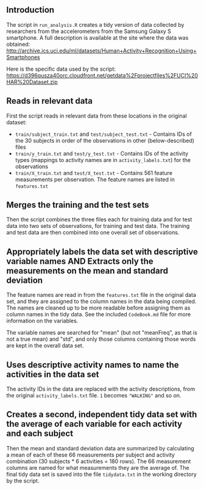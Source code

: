 ## Introduction

The script in `run_analysis.R` creates a tidy version of data collected by researchers from the accelerometers from the Samsung Galaxy S smartphone. A full description is available at the site where the data was obtained:
http://archive.ics.uci.edu/ml/datasets/Human+Activity+Recognition+Using+Smartphones

Here is the specific data used by the script:
https://d396qusza40orc.cloudfront.net/getdata%2Fprojectfiles%2FUCI%20HAR%20Dataset.zip

## Reads in relevant data

First the script reads in relevant data from these locations in the original dataset:
* `train/subject_train.txt` and `test/subject_test.txt` - Contains IDs of the 30 subjects in order of the observations in other (below-described) files
* `train/y_train.txt` and `test/y_test.txt` - Contains IDs of the activity types (mappings to activity names are in `activity_labels.txt`) for the observations
* `train/X_train.txt` and `test/X_test.txt` - Contains 561 feature measurements per observation. The feature names are listed in `features.txt`

## Merges the training and the test sets

Then the script combines the three files each for training data and for test data into two sets of observations, for training and test data. The training and test data are then combined into one overall set of observations.

## Appropriately labels the data set with descriptive variable names AND Extracts only the measurements on the mean and standard deviation

The feature names are read in from the `features.txt` file in the original data set, and they are assigned to the column names in the data being compiled. The names are cleaned up to be more readable before assigning them as column names in the tidy data. See the included `CodeBook.md` file for more information on the variables.

The variable names are searched for "mean" (but not "meanFreq", as that is not a true mean) and "std", and only those columns containing those words are kept in the overall data set.

## Uses descriptive activity names to name the activities in the data set

The activity IDs in the data are replaced with the activity descriptions, from the original `activity_labels.txt` file. `1` becomes `"WALKING"` and so on.

## Creates a second, independent tidy data set with the average of each variable for each activity and each subject

Then the mean and standard deviation data are summarized by calculating a mean of each of these 66 measurements per subject and activity combination (30 subjects * 6 activities = 180 rows). The 66 measurement columns are named for what measurements they are the average of. The final tidy data set is saved into the file `tidydata.txt` in the working directory by the script. 
